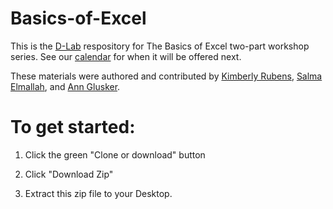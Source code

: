 # Basics-of-Excel

This is the [D-Lab](http://dlab.berkeley.edu/) respository for The Basics of Excel two-part workshop series. See our [calendar](http://dlab.berkeley.edu/calendar-node-field-date) for when it will be offered next.  

These materials were authored and contributed by [Kimberly Rubens](http://dlab.berkeley.edu/consultation/kimberly-rubens), [Salma Elmallah](https://dlab.berkeley.edu/people/salma-elmallah), and [Ann Glusker](https://dlab.berkeley.edu/people/ann-glusker).  

# To get started: 
1. Click the green "Clone or download" button

2. Click "Download Zip"

3. Extract this zip file to your Desktop.
